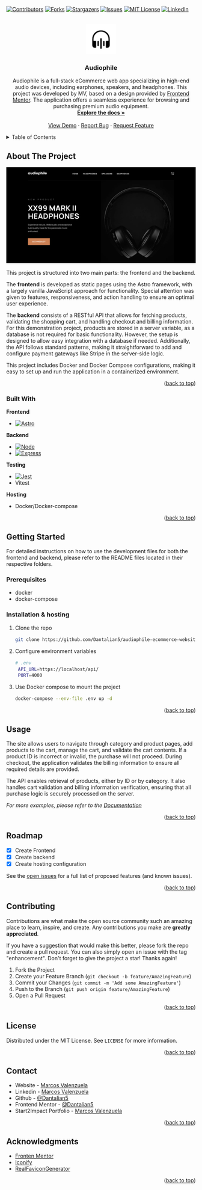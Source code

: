 <a name="readme-top"></a>

[![Contributors][contributors-shield]][contributors-url]
[![Forks][forks-shield]][forks-url]
[![Stargazers][stars-shield]][stars-url]
[![Issues][issues-shield]][issues-url]
[![MIT License][license-shield]][license-url]
[![LinkedIn][linkedin-shield]][linkedin-url]

<!-- PROJECT LOGO -->
<br />
<div align="center">
  <a href="https://github.com/Dantalian5/audiophile-ecommerce-website">
    <img src="images/icon.png" alt="Logo" width="80" height="80">
  </a>

<h3 align="center">Audiophile</h3>

  <p align="center">
 Audiophile is a full-stack eCommerce web app specializing in high-end audio devices, including earphones, speakers, and headphones. This project was developed by MV, based on a design provided by <a href="https://www.frontendmentor.io/">Frontend Mentor</a>. The application offers a seamless experience for browsing and purchasing premium audio equipment.
<br />
<a href="https://github.com/Dantalian5/audiophile-ecommerce-website"><strong>Explore the docs »</strong></a>
<br />
<br />
<a href="https://github.com/Dantalian5/audiophile-ecommerce-website">View Demo</a>
·
<a href="https://github.com/Dantalian5/audiophile-ecommerce-website/issues">Report Bug</a>
·
<a href="https://github.com/Dantalian5/audiophile-ecommerce-website/issues">Request Feature</a>

  </p>
</div>

<!-- TABLE OF CONTENTS -->
<details>
  <summary>Table of Contents</summary>
  <ol>
    <li>
      <a href="#about-the-project">About The Project</a>
      <ul>
        <li><a href="#built-with">Built With</a></li>
      </ul>
    </li>
    <li>
      <a href="#getting-started">Getting Started</a>
      <ul>
        <li><a href="#prerequisites">Prerequisites</a></li>
        <li><a href="#installation">Installation</a></li>
      </ul>
    </li>
    <li><a href="#usage">Usage</a></li>
    <li><a href="#roadmap">Roadmap</a></li>
    <li><a href="#contributing">Contributing</a></li>
    <li><a href="#license">License</a></li>
    <li><a href="#contact">Contact</a></li>
    <li><a href="#acknowledgments">Acknowledgments</a></li>
  </ol>
</details>

<!-- ABOUT THE PROJECT -->

## About The Project

[![Product Name Screen Shot][product-screenshot]](http://audiophile.valenzuela.dev)

This project is structured into two main parts: the frontend and the backend.

The **frontend** is developed as static pages using the Astro framework, with a largely vanilla JavaScript approach for functionality. Special attention was given to features, responsiveness, and action handling to ensure an optimal user experience.

The **backend** consists of a RESTful API that allows for fetching products, validating the shopping cart, and handling checkout and billing information. For this demonstration project, products are stored in a server variable, as a database is not required for basic functionality. However, the setup is designed to allow easy integration with a database if needed. Additionally, the API follows standard patterns, making it straightforward to add and configure payment gateways like Stripe in the server-side logic.

This project includes Docker and Docker Compose configurations, making it easy to set up and run the application in a containerized environment.

<p align="right">(<a href="#readme-top">back to top</a>)</p>

### Built With

**Frontend**

- [![Astro][Astro.build]][Astro-url]

**Backend**

- [![Node][Nodejs.org]][Nodejs-url]
- [![Express][Expressjs.com]][Expressjs-url]

**Testing**

- [![Jest][Jest.com]][Jest-url]
- Vitest

**Hosting**

- Docker/Docker-compose
<p align="right">(<a href="#readme-top">back to top</a>)</p>

<!-- GETTING STARTED -->

## Getting Started

For detailed instructions on how to use the development files for both the frontend and backend, please refer to the README files located in their respective folders.

### Prerequisites

- docker
- docker-compose

### Installation & hosting

1. Clone the repo
   ```sh
   git clone https://github.com/Dantalian5/audiophile-ecommerce-website.git
   ```
2. Configure environment variables
   ```sh
   # .env
    API_URL=https://localhost/api/
    PORT=4000
   ```
3. Use Docker compose to mount the project
   ```sh
   docker-compose --env-file .env up -d
   ```

<p align="right">(<a href="#readme-top">back to top</a>)</p>

<!-- USAGE EXAMPLES -->

## Usage

The site allows users to navigate through category and product pages, add products to the cart, manage the cart, and validate the cart contents. If a product ID is incorrect or invalid, the purchase will not proceed. During checkout, the application validates the billing information to ensure all required details are provided.

The API enables retrieval of products, either by ID or by category. It also handles cart validation and billing information verification, ensuring that all purchase logic is securely processed on the server.

_For more examples, please refer to the [Documentation](https://example.com)_

<p align="right">(<a href="#readme-top">back to top</a>)</p>

<!-- ROADMAP -->

## Roadmap

- [x] Create Frontend
- [x] Create backend
- [x] Create hosting configuration

See the [open issues](https://github.com/Dantalian5/audiophile-ecommerce-website/issues) for a full list of proposed features (and known issues).

<p align="right">(<a href="#readme-top">back to top</a>)</p>

<!-- CONTRIBUTING -->

## Contributing

Contributions are what make the open source community such an amazing place to learn, inspire, and create. Any contributions you make are **greatly appreciated**.

If you have a suggestion that would make this better, please fork the repo and create a pull request. You can also simply open an issue with the tag "enhancement".
Don't forget to give the project a star! Thanks again!

1. Fork the Project
2. Create your Feature Branch (`git checkout -b feature/AmazingFeature`)
3. Commit your Changes (`git commit -m 'Add some AmazingFeature'`)
4. Push to the Branch (`git push origin feature/AmazingFeature`)
5. Open a Pull Request

<p align="right">(<a href="#readme-top">back to top</a>)</p>

<!-- LICENSE -->

## License

Distributed under the MIT License. See `LICENSE` for more information.

<p align="right">(<a href="#readme-top">back to top</a>)</p>

<!-- CONTACT -->

## Contact

- Website - [Marcos Valenzuela](https://valenzuela.dev)
- Linkedin - [Marcos Valenzuela](https://www.linkedin.com/in/marcos-valenzuela-dev)
- Github - [@Dantalian5](https://github.com/Dantalian5)
- Frontend Mentor - [@Dantalian5](https://www.frontendmentor.io/profile/Dantalian5)
- Start2Impact Portfolio - [Marcos Valenzuela](https://talent.start2impact.it/profile/marcos-ernesto-planos-valenzuela)

<p align="right">(<a href="#readme-top">back to top</a>)</p>

<!-- ACKNOWLEDGMENTS -->

## Acknowledgments

- [Fronten Mentor](http://frontendmentor.io)
- [Iconify](https://iconify.design)
- [RealFaviconGenerator](https://realfavicongenerator.net)

<p align="right">(<a href="#readme-top">back to top</a>)</p>

<!-- MARKDOWN LINKS & IMAGES -->
<!-- https://www.markdownguide.org/basic-syntax/#reference-style-links -->

[contributors-shield]: https://img.shields.io/github/contributors/Dantalian5/audiophile-ecommerce-website.svg?style=for-the-badge
[contributors-url]: https://github.com/Dantalian5/audiophile-ecommerce-website/graphs/contributors
[forks-shield]: https://img.shields.io/github/forks/Dantalian5/audiophile-ecommerce-website.svg?style=for-the-badge
[forks-url]: https://github.com/Dantalian5/audiophile-ecommerce-website/network/members
[stars-shield]: https://img.shields.io/github/stars/Dantalian5/audiophile-ecommerce-website.svg?style=for-the-badge
[stars-url]: https://github.com/Dantalian5/audiophile-ecommerce-website/stargazers
[issues-shield]: https://img.shields.io/github/issues/Dantalian5/audiophile-ecommerce-website.svg?style=for-the-badge
[issues-url]: https://github.com/Dantalian5/audiophile-ecommerce-website/issues
[license-shield]: https://img.shields.io/github/license/Dantalian5/audiophile-ecommerce-website.svg?style=for-the-badge
[license-url]: https://github.com/Dantalian5/audiophile-ecommerce-website/blob/master/LICENSE
[linkedin-shield]: https://img.shields.io/badge/-LinkedIn-black.svg?style=for-the-badge&logo=linkedin&colorB=555
[linkedin-url]: https://linkedin.com/in/marcos-valenzuela-dev
[product-screenshot]: images/screenshot.png

<!-- Tech Stack Badges -->

[Next.js]: https://img.shields.io/badge/next.js-000000?style=for-the-badge&logo=nextdotjs&logoColor=white
[Next-url]: https://nextjs.org/
[React.js]: https://img.shields.io/badge/React-20232A?style=for-the-badge&logo=react&logoColor=61DAFB
[React-url]: https://reactjs.org/
[Vue.js]: https://img.shields.io/badge/Vue.js-35495E?style=for-the-badge&logo=vuedotjs&logoColor=4FC08D
[Vue-url]: https://vuejs.org/
[Angular.io]: https://img.shields.io/badge/Angular-DD0031?style=for-the-badge&logo=angular&logoColor=white
[Angular-url]: https://angular.io/
[Svelte.dev]: https://img.shields.io/badge/Svelte-4A4A55?style=for-the-badge&logo=svelte&logoColor=FF3E00
[Svelte-url]: https://svelte.dev/
[Laravel.com]: https://img.shields.io/badge/Laravel-FF2D20?style=for-the-badge&logo=laravel&logoColor=white
[Laravel-url]: https://laravel.com
[Bootstrap.com]: https://img.shields.io/badge/Bootstrap-563D7C?style=for-the-badge&logo=bootstrap&logoColor=white
[Bootstrap-url]: https://getbootstrap.com
[JQuery.com]: https://img.shields.io/badge/jQuery-0769AD?style=for-the-badge&logo=jquery&logoColor=white
[JQuery-url]: https://jquery.com
[Tailwind.com]: https://img.shields.io/badge/Tailwind_CSS-06B6D4?style=for-the-badge&logo=TailwindCSS&logoColor=%23fff
[Tailwind-url]: https://tailwindcss.com/
[Typescript.com]: https://img.shields.io/badge/Typescript-3178C6?style=for-the-badge&logo=TypeScript&logoColor=%23fff
[Typescript-url]: https://www.typescriptlang.org/
[Postgresql.com]: https://img.shields.io/badge/PostgreSQL-4169E1?style=for-the-badge&logo=postgresql&logoColor=%23fff
[Postgresql-url]: https://www.postgresql.org
[Jest.com]: https://img.shields.io/badge/Jest-C21325?style=for-the-badge&logo=jest&logoColor=%23fff
[Jest-url]: https://jestjs.io/
[NextUI.com]: https://img.shields.io/badge/NextUI-000000?style=for-the-badge&logo=nextui&logoColor=%23fff
[NextUI-url]: https://nextui.org/
[Astro.build]: https://img.shields.io/badge/Astro-000000?style=for-the-badge&logo=astro
[Astro-url]: https://astro.build/
[Expressjs.com]: https://img.shields.io/badge/Express-000000?style=for-the-badge&logo=express
[Expressjs-url]: https://expressjs.com/
[Nodejs.org]: https://img.shields.io/badge/Node-000000?style=for-the-badge&logo=nodedotjs
[Nodejs-url]: https://nodejs.org/
